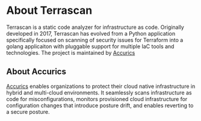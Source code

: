 # About Terrascan

Terrascan is a static code analyzer for infrastructure as code. Originally developed in 2017, Terrascan has evolved from a Python application specifically focused on scanning of security issues for Terraform into a golang applicaiton with pluggable support for multiple IaC tools and technologies. The project is maintained by [Accurics](https://www.accurics.com)

## About Accurics

[Accurics](https://www.accurics.com) enables organizations to protect their cloud native infrastructure in hybrid and multi-cloud environments. It seamlessly scans infrastructure as code for misconfigurations, monitors provisioned cloud infrastructure for configuration changes that introduce posture drift, and enables reverting to a secure posture.
